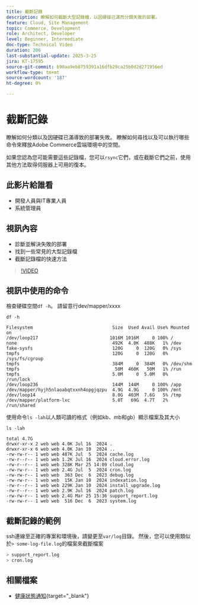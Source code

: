 ```yaml
---
title: 截斷記錄
description: 瞭解如何截斷大型記錄檔，以因硬碟已滿而分類失敗的部署。
feature: Cloud, Site Management
topic: Commerce, Development
role: Architect, Developer
level: Beginner, Intermediate
doc-type: Technical Video
duration: 206
last-substantial-update: 2025-3-25
jira: KT-17595
source-git-commit: b90aa9eb8759391a16dfb29ca25b0d2d271956ed
workflow-type: tm+mt
source-wordcount: '187'
ht-degree: 0%

---
```


# 截斷記錄

瞭解如何分類以及因硬碟已滿導致的部署失敗。 瞭解如何尋找以及可以執行哪些命令來釋放Adobe Commerce雲端環境中的空間。

如果您認為您可能需要這些記錄檔，您可以`rsync`它們，或在截斷它們之前，使用其他方法取得伺服器上可用的復本。

## 此影片給誰看

- 開發人員與IT專業人員
- 系統管理員

## 視訊內容

- 診斷並解決失敗的部署
- 找到一些常見的大型記錄檔
- 截斷記錄檔的快速方法

>[!VIDEO](https://video.tv.adobe.com/v/3454594?learn=on&captions=chi_hant)


## 視訊中使用的命令

檢查硬碟空間`df -h`。 請留意行dev/mapper/xxxx

```SHELL
df -h

Filesystem                              Size  Used Avail Use% Mounted on
/dev/loop217                           1016M 1016M     0 100% /
none                                    492K  4.0K  488K   1% /dev
fake-sysfs                              120G     0  120G   0% /sys
tmpfs                                   120G     0  120G   0% /sys/fs/cgroup
tmpfs                                   384M     0  384M   0% /dev/shm
tmpfs                                    50M  460K   50M   1% /run
tmpfs                                   5.0M     0  5.0M   0% /run/lock
/dev/loop236                            144M  144M     0 100% /app
/dev/mapper/hyjh5nlaoabqtxxnh4opgjqzpu  4.9G  4.9G     0 100% /mnt
/dev/loop14                             8.0G  403M  7.6G   5% /tmp
/dev/mapper/platform-lxc                5.0T   69G  4.7T   2% /run/shared
```


使用命令`ls -lah`以人類可讀的格式（例如kb、mb和gb）顯示檔案及其大小

```SHELL
ls -lah

total 4.7G
drwxr-xr-x 2 web web 4.0K Jul 16  2024 .
drwxr-xr-x 6 web web 4.0K Jan 10  2024 ..
-rw-rw-r-- 1 web web 487K Jul  5  2024 cache.log
-rw-r--r-- 1 web web 1.2K Jul 16  2024 cloud.error.log
-rw-r--r-- 1 web web 328K Mar 25 14:09 cloud.log
-rw-rw-r-- 1 web web 2.4G Jul  5  2024 cron.log
-rw-rw-r-- 1 web web  363 Dec  6  2023 debug.log
-rw-rw-r-- 1 web web  15K Jan 10  2024 indexation.log
-rw-r--r-- 1 web web 229K Jan 10  2024 install_upgrade.log
-rw-r--r-- 1 web web 2.9K Jul 16  2024 patch.log
-rw-rw-r-- 1 web web 2.4G Mar 25 15:36 support_report.log
-rw-rw-r-- 1 web web  516 Dec  6  2023 system.log
```

## 截斷記錄的範例

ssh連線至正確的專案和環境後，請變更至`var/log`目錄。 然後，您可以使用類似於`> some-log-file.log`的檔案來截斷檔案

```BASH
> support_report.log 
> cron.log 
```

## 相關檔案

- [健康狀態通知](https://experienceleague.adobe.com/zh-hant/docs/commerce-on-cloud/user-guide/dev-tools/integrations/health-notifications){target="_blank"}
